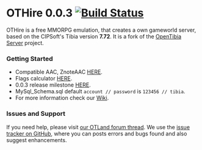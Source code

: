 # OTHire 0.0.3 [![Build Status](https://travis-ci.org/TwistedScorpio/OTHire.svg?branch=master)](https://travis-ci.org/TwistedScorpio/OTHire)

OTHire is a free MMORPG emulation, that creates a own gameworld server,
based on the CIPSoft's Tibia version **7.72**.
It is a fork of the [OpenTibia Server](https://github.com/opentibia/server) project.

### Getting Started 

* Compatible AAC, ZnoteAAC [HERE](https://github.com/peonso/ZnoteOTHire).
* Flags calculator [HERE](https://diegorodriguesvieira.github.io/flags-calculator/).
* 0.0.3 release milestone [HERE](https://github.com/TwistedScorpio/OTHire/milestone/1).
* MySql_Schema.sql default `account // password` is `123456 // tibia`.
* For more information check our [Wiki](https://github.com/TwistedScorpio/OTHire/wiki).

### Issues and Support

If you need help, please visit [our OTLand forum thread](https://otland.net/threads/7-72-othire-0-0-1b-based-in-otserv-trunk-latest.212153/).
We use the [issue tracker on GitHub](https://github.com/TwistedScorpio/OTHire/issues),
where you can posts errors and bugs found and also suggest enhancements.